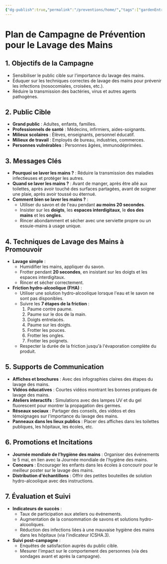 ```yaml
---
{"dg-publish":true,"permalink":"/preventions/home/","tags":["gardenEntry"],"noteIcon":""}
---
```


# Plan de Campagne de Prévention pour le Lavage des Mains

## 1. **Objectifs de la Campagne**

- Sensibiliser le public cible sur l'importance du lavage des mains.
- Éduquer sur les techniques correctes de lavage des mains pour prévenir les infections (nosocomiales, croisées, etc.).
- Réduire la transmission des bactéries, virus et autres agents pathogènes.

## 2. **Public Cible**

- **Grand public** : Adultes, enfants, familles.
- **Professionnels de santé** : Médecins, infirmiers, aides-soignants.
- **Milieux scolaires** : Élèves, enseignants, personnel éducatif.
- **Milieux de travail** : Employés de bureau, industries, commerces.
- **Personnes vulnérables** : Personnes âgées, immunodéprimées.

## 3. **Messages Clés**

- **Pourquoi se laver les mains ?** : Réduire la transmission des maladies infectieuses et protéger les autres.
- **Quand se laver les mains ?** : Avant de manger, après être allé aux toilettes, après avoir touché des surfaces partagées, avant de soigner une plaie, après avoir toussé ou éternué.
- **Comment bien se laver les mains ?** :
    - Utiliser du savon et de l'eau pendant **au moins 20 secondes**.
    - Insister sur les **doigts**, les **espaces interdigitaux**, le **dos des mains** et les **ongles**.
    - Rincer abondamment et sécher avec une serviette propre ou un essuie-mains à usage unique.

## 4. **Techniques de Lavage des Mains à Promouvoir**

- **Lavage simple** :
    - Humidifier les mains, appliquer du savon.
    - Frotter pendant **20 secondes**, en insistant sur les doigts et les espaces interdigitaux.
    - Rincer et sécher correctement.
- **Friction hydro-alcoolique (FHA)** :
    - Utiliser une solution hydro-alcoolique lorsque l'eau et le savon ne sont pas disponibles.
    - Suivre les **7 étapes de la friction** :
        1. Paume contre paume.
        2. Paume sur le dos de la main.
        3. Doigts entrelacés.
        4. Paume sur les doigts.
        5. Frotter les pouces.
        6. Frotter les ongles.
        7. Frotter les poignets.
    - Respecter la durée de la friction jusqu'à l'évaporation complète du produit.

## 5. **Supports de Communication**

- **Affiches et brochures** : Avec des infographies claires des étapes du lavage des mains.
- **Vidéos éducatives** : Courtes vidéos montrant les bonnes pratiques de lavage des mains.
- **Ateliers interactifs** : Simulations avec des lampes UV et du gel fluorescent pour montrer la propagation des germes.
- **Réseaux sociaux** : Partager des conseils, des vidéos et des témoignages sur l'importance du lavage des mains.
- **Panneaux dans les lieux publics** : Placer des affiches dans les toilettes publiques, les hôpitaux, les écoles, etc.

## 6. **Promotions et Incitations**

- **Journée mondiale de l’hygiène des mains** : Organiser des événements le 5 mai, en lien avec la Journée mondiale de l'hygiène des mains.
- **Concours** : Encourager les enfants dans les écoles à concourir pour le meilleur poster sur le lavage des mains.
- **Distribution d'échantillons** : Offrir des petites bouteilles de solution hydro-alcoolique avec des instructions.

## 7. **Évaluation et Suivi**

- **Indicateurs de succès** :
    - Taux de participation aux ateliers ou événements.
    - Augmentation de la consommation de savons et solutions hydro-alcooliques.
    - Réduction des infections liées à une mauvaise hygiène des mains dans les hôpitaux (via l'indicateur ICSHA.3).
- **Suivi post-campagne** :
    - Enquêtes de satisfaction auprès du public cible.
    - Mesurer l'impact sur le comportement des personnes (via des sondages avant et après la campagne).
